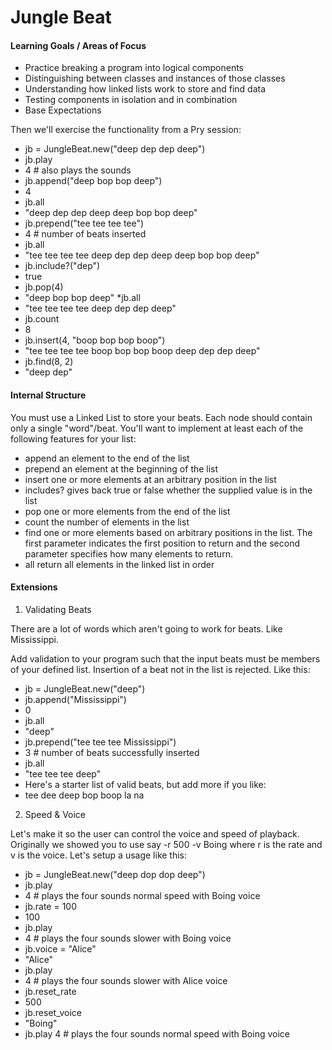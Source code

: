 # Jungle Beat

#### Learning Goals / Areas of Focus

* Practice breaking a program into logical components
* Distinguishing between classes and instances of those classes
* Understanding how linked lists work to store and find data
* Testing components in isolation and in combination
* Base Expectations

Then we'll exercise the functionality from a Pry session:

* jb = JungleBeat.new("deep dep dep deep")
* jb.play
* 4 # also plays the sounds
* jb.append("deep bop bop deep")
* 4
* jb.all
* "deep dep dep deep deep bop bop deep"
* jb.prepend("tee tee tee tee")
* 4 # number of beats inserted
* jb.all
* "tee tee tee tee deep dep dep deep deep bop bop deep"
* jb.include?("dep")
* true
* jb.pop(4)
* "deep bop bop deep"
*jb.all
* "tee tee tee tee deep dep dep deep"
* jb.count
* 8
* jb.insert(4, "boop bop bop boop")
* "tee tee tee tee boop bop bop boop deep dep dep deep"
* jb.find(8, 2)
* "deep dep"

#### Internal Structure

You must use a Linked List to store your beats. Each node should contain only a single "word"/beat. You'll want to implement at least each of the following features for your list:

* append an element to the end of the list
* prepend an element at the beginning of the list
* insert one or more elements at an arbitrary position in the list
* includes? gives back true or false whether the supplied value is in the list
* pop one or more elements from the end of the list
* count the number of elements in the list
* find one or more elements based on arbitrary positions in the list. The first parameter indicates the first   position to return and the second parameter specifies how many elements to return.
* all return all elements in the linked list in order
 

#### Extensions

1. Validating Beats

There are a lot of words which aren't going to work for beats. Like Mississippi.

Add validation to your program such that the input beats must be members of your defined list. Insertion of a beat not in the list is rejected. Like this:

* jb = JungleBeat.new("deep")
* jb.append("Mississippi")
* 0
* jb.all
* "deep"
* jb.prepend("tee tee tee Mississippi")
* 3 # number of beats successfully inserted
* jb.all
* "tee tee tee deep"
* Here's a starter list of valid beats, but add more if you like:
* tee dee deep bop boop la na


2. Speed & Voice

Let's make it so the user can control the voice and speed of playback. Originally we showed you to use say -r 500 -v Boing where r is the rate and v is the voice. Let's setup a usage like this:

* jb = JungleBeat.new("deep dop dop deep")
* jb.play
* 4 # plays the four sounds normal speed with Boing voice
* jb.rate = 100
* 100
* jb.play
* 4 # plays the four sounds slower with Boing voice
* jb.voice = "Alice"
* "Alice"
* jb.play
* 4 # plays the four sounds slower with Alice voice
* jb.reset_rate
* 500
* jb.reset_voice
* "Boing"
* jb.play
4 # plays the four sounds normal speed with Boing voice

